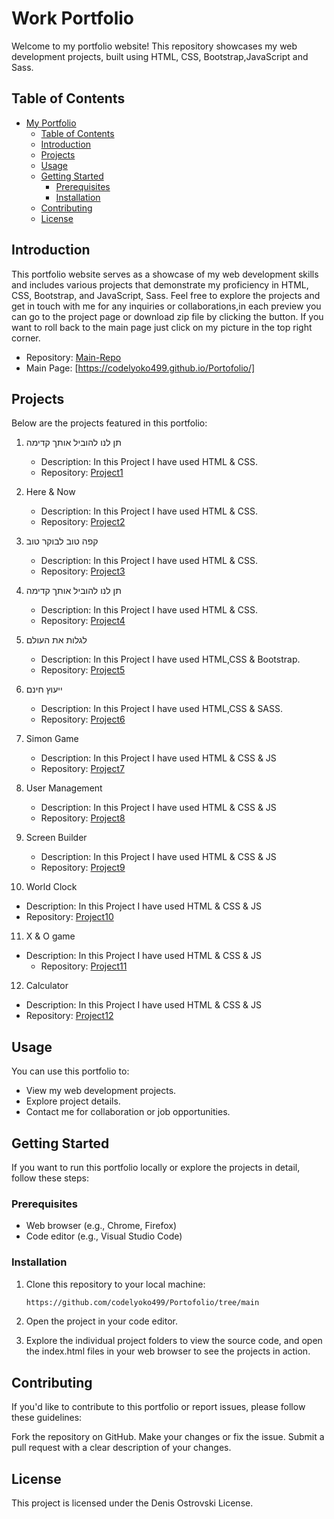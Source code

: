 # Work Portfolio

Welcome to my portfolio website! This repository showcases my web development projects, built using HTML, CSS, Bootstrap,JavaScript and Sass.

## Table of Contents

- [My Portfolio](#Work-portfolio)
  - [Table of Contents](#table-of-contents)
  - [Introduction](#introduction)
  - [Projects](#projects)
  - [Usage](#usage)
  - [Getting Started](#getting-started)
    - [Prerequisites](#prerequisites)
    - [Installation](#installation)
  - [Contributing](#contributing)
  - [License](#license)

## Introduction

This portfolio website serves as a showcase of my web development skills and includes various projects that demonstrate my proficiency in HTML, CSS, Bootstrap,
and JavaScript, Sass. Feel free to explore the projects and get in touch with me for any inquiries or collaborations,in each preview you can go to the project
page or download zip file by clicking the button. If you want to roll back to the main page just click on my picture in the top right corner.

- Repository: [Main-Repo](https://github.com/codelyoko499/Portofolio)
- Main Page: [https://codelyoko499.github.io/Portofolio/]

## Projects

Below are the projects featured in this portfolio:

1. תן לנו להוביל אותך קדימה

   - Description: In this Project I have used HTML & CSS.
   - Repository: [Project1](https://github.com/codelyoko499/Portofolio/tree/main/projects/Project1)

2. Here & Now

   - Description: In this Project I have used HTML & CSS.
   - Repository: [Project2](https://github.com/codelyoko499/Portofolio/tree/main/projects/Project2)

3. קפה טוב לבוקר טוב

   - Description: In this Project I have used HTML & CSS.
   - Repository: [Project3](https://github.com/codelyoko499/Portofolio/tree/main/projects/Project3)

4. תן לנו להוביל אותך קדימה

   - Description: In this Project I have used HTML & CSS.
   - Repository: [Project4](https://github.com/codelyoko499/Portofolio/tree/main/projects/Project4)

5. לגלות את העולם

   - Description: In this Project I have used HTML,CSS & Bootstrap.
   - Repository: [Project5](https://github.com/codelyoko499/Portofolio/tree/main/projects/Project5)

6. ייעוץ חינם

   - Description: In this Project I have used HTML,CSS & SASS.
   - Repository: [Project6](https://github.com/codelyoko499/Portofolio/tree/main/projects/Project6)

7. Simon Game

   - Description: In this Project I have used HTML & CSS & JS
   - Repository: [Project7](https://github.com/codelyoko499/Portofolio/tree/main/projects/Project7)

8. User Management

   - Description: In this Project I have used HTML & CSS & JS
   - Repository: [Project8](https://github.com/codelyoko499/Portofolio/tree/main/projects/Project8)

9. Screen Builder

   - Description: In this Project I have used HTML & CSS & JS
   - Repository: [Project9](https://github.com/codelyoko499/Portofolio/tree/main/projects/Project9)

10. World Clock

- Description: In this Project I have used HTML & CSS & JS
- Repository: [Project10](https://github.com/codelyoko499/Portofolio/tree/main/projects/Project10)

11. X & O game

- Description: In this Project I have used HTML & CSS & JS
  - Repository: [Project11](https://github.com/codelyoko499/Portofolio/tree/main/projects/Project11)

12. Calculator

- Description: In this Project I have used HTML & CSS & JS
- Repository: [Project12](https://github.com/codelyoko499/Portofolio/tree/main/projects/Project12)

## Usage

You can use this portfolio to:

- View my web development projects.
- Explore project details.
- Contact me for collaboration or job opportunities.

## Getting Started

If you want to run this portfolio locally or explore the projects in detail, follow these steps:

### Prerequisites

- Web browser (e.g., Chrome, Firefox)
- Code editor (e.g., Visual Studio Code)

### Installation

1. Clone this repository to your local machine:

   ```bash
   https://github.com/codelyoko499/Portofolio/tree/main

   ```

2. Open the project in your code editor.

3. Explore the individual project folders to view the source code, and open the index.html files in your web browser to see the projects in action.

## Contributing

If you'd like to contribute to this portfolio or report issues, please follow these guidelines:

Fork the repository on GitHub. Make your changes or fix the issue. Submit a pull request with a clear description of your changes.

## License

This project is licensed under the Denis Ostrovski License.
